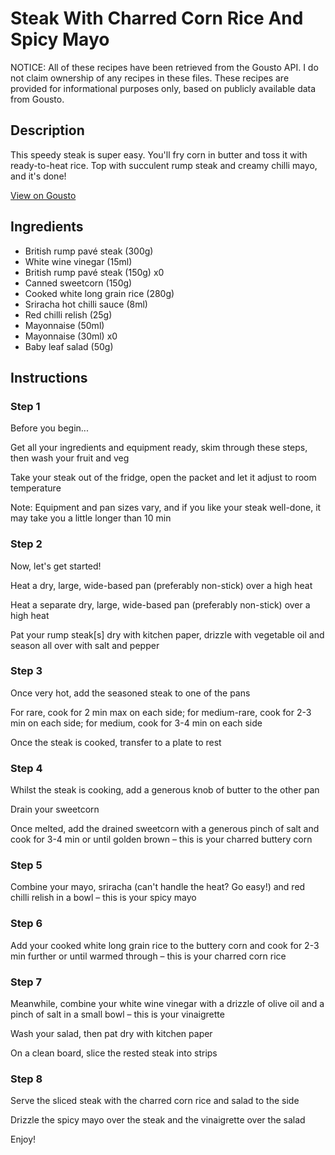 # Steak With Charred Corn Rice And Spicy Mayo

NOTICE: All of these recipes have been retrieved from the Gousto API. I do not claim ownership of any recipes in these files. These recipes are provided for informational purposes only, based on publicly available data from Gousto.

## Description

This speedy steak is super easy. You'll fry corn in butter and toss it with ready-to-heat rice. Top with succulent rump steak and creamy chilli mayo, and it's done!

[View on Gousto](https://www.gousto.co.uk/recipes/cookbook/10-min-steak-charred-corn-rice-spicy-mayo)

## Ingredients

- British rump pavé steak (300g)
- White wine vinegar (15ml)
- British rump pavé steak (150g) x0
- Canned sweetcorn (150g)
- Cooked white long grain rice (280g)
- Sriracha hot chilli sauce (8ml)
- Red chilli relish (25g)
- Mayonnaise (50ml)
- Mayonnaise (30ml) x0
- Baby leaf salad (50g)

## Instructions


### Step 1

Before you begin...

Get all your ingredients and equipment ready, skim through these steps, then wash your fruit and veg

Take your steak out of the fridge, open the packet and let it adjust to room temperature

Note: Equipment and pan sizes vary, and if you like your steak well-done, it may take you a little longer than 10 min


### Step 2

Now, let's get started!

Heat a dry, large, wide-based pan (preferably non-stick) over a high heat

Heat a separate dry, large, wide-based pan (preferably non-stick) over a high heat

Pat your rump steak[s] dry with kitchen paper, drizzle with vegetable oil and season all over with salt and pepper


### Step 3

Once very hot, add the seasoned steak to one of the pans

For rare, cook for 2 min max on each side; for medium-rare, cook for 2-3 min on each side; for medium, cook for 3-4 min on each side

Once the steak is cooked, transfer to a plate to rest


### Step 4

Whilst the steak is cooking, add a generous knob of butter to the other pan

Drain your sweetcorn

Once melted, add the drained sweetcorn with a generous pinch of salt and cook for 3-4 min or until golden brown – this is your charred buttery corn


### Step 5

Combine your mayo, sriracha (can't handle the heat? Go easy!) and red chilli relish in a bowl – this is your spicy mayo


### Step 6

Add your cooked white long grain rice to the buttery corn and cook for 2-3 min further or until warmed through – this is your charred corn rice


### Step 7

Meanwhile, combine your white wine vinegar with a drizzle of olive oil and a pinch of salt in a small bowl – this is your vinaigrette

Wash your salad, then pat dry with kitchen paper

On a clean board, slice the rested steak into strips

### Step 8

Serve the sliced steak with the charred corn rice and salad to the side

Drizzle the spicy mayo over the steak and the vinaigrette over the salad

Enjoy!

